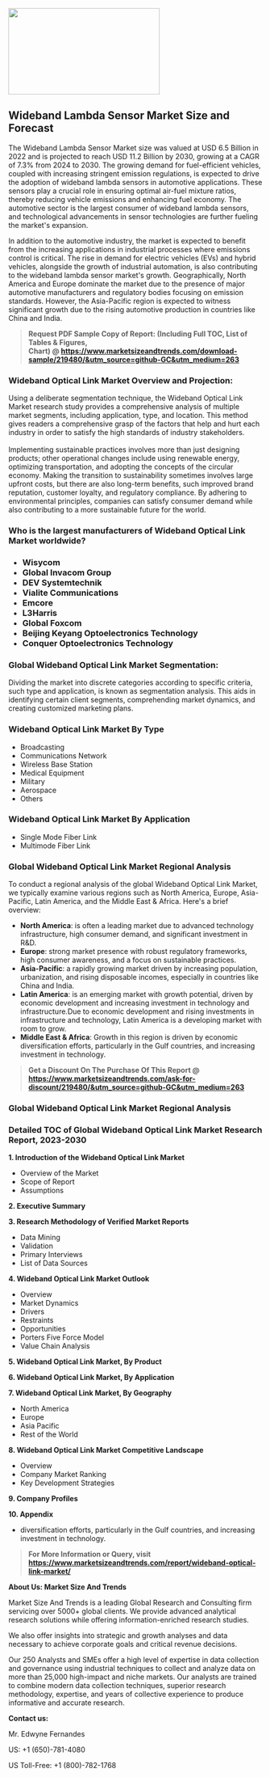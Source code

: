 <p><img class="alignnone size-medium wp-image-20088" src="https://ffe5etoiles.com/wp-content/uploads/2024/12/MST1-300x171.png" alt="" width="300" height="171" /></p><h2>Wideband Lambda Sensor Market Size and Forecast</h2><p>The Wideband Lambda Sensor Market size was valued at USD 6.5 Billion in 2022 and is projected to reach USD 11.2 Billion by 2030, growing at a CAGR of 7.3% from 2024 to 2030. The growing demand for fuel-efficient vehicles, coupled with increasing stringent emission regulations, is expected to drive the adoption of wideband lambda sensors in automotive applications. These sensors play a crucial role in ensuring optimal air-fuel mixture ratios, thereby reducing vehicle emissions and enhancing fuel economy. The automotive sector is the largest consumer of wideband lambda sensors, and technological advancements in sensor technologies are further fueling the market's expansion.</p><p>In addition to the automotive industry, the market is expected to benefit from the increasing applications in industrial processes where emissions control is critical. The rise in demand for electric vehicles (EVs) and hybrid vehicles, alongside the growth of industrial automation, is also contributing to the wideband lambda sensor market's growth. Geographically, North America and Europe dominate the market due to the presence of major automotive manufacturers and regulatory bodies focusing on emission standards. However, the Asia-Pacific region is expected to witness significant growth due to the rising automotive production in countries like China and India.</p></p><blockquote id="" class=""><strong>Request PDF Sample Copy of Report: (Including Full TOC, List of Tables &amp; Figures, Chart)&nbsp;@&nbsp;<strong><a href="https://www.marketsizeandtrends.com/download-sample/219480/&utm_source=github-GC&utm_medium=263" target="_blank">https://www.marketsizeandtrends.com/download-sample/219480/&utm_source=github-GC&utm_medium=263</a></strong></strong></blockquote><h3 id="" class="">Wideband Optical Link Market&nbsp;Overview and Projection:</h3><p id="" class="">Using a deliberate segmentation technique, the Wideband Optical Link Market research study provides a comprehensive analysis of multiple market segments, including application, type, and location. This method gives readers a comprehensive grasp of the factors that help and hurt each industry in order to satisfy the high standards of industry stakeholders. <br /> <br />Implementing sustainable practices involves more than just designing products; other operational changes include using renewable energy, optimizing transportation, and adopting the concepts of the circular economy. Making the transition to sustainability sometimes involves large upfront costs, but there are also long-term benefits, such improved brand reputation, customer loyalty, and regulatory compliance. By adhering to environmental principles, companies can satisfy consumer demand while also contributing to a more sustainable future for the world.</p><h3 id="" class="">Who is the largest manufacturers of&nbsp;Wideband Optical Link Market worldwide?</h3><h3 class=""><p><ul><li>Wisycom </li><li> Global Invacom Group </li><li> DEV Systemtechnik </li><li> Vialite Communications </li><li> Emcore </li><li> L3Harris </li><li> Global Foxcom </li><li> Beijing Keyang Optoelectronics Technology </li><li> Conquer Optoelectronics Technology</li></ul></p></h3><h3 id="" class="">Global&nbsp;Wideband Optical Link Market Segmentation:</h3><p id="" class="">Dividing the market into discrete categories according to specific criteria, such type and application, is known as segmentation analysis. This aids in identifying certain client segments, comprehending market dynamics, and creating customized marketing plans.</p><h3 id="" class="">Wideband Optical Link Market&nbsp;By Type</h3><p><p><ul><li>Broadcasting</li><li> Communications Network</li><li> Wireless Base Station</li><li> Medical Equipment</li><li> Military</li><li> Aerospace</li><li> Others</p></li></ul></p></p><h3 id="" class="">Wideband Optical Link Market&nbsp;By Application</h3><p class=""><p><ul><li>Single Mode Fiber Link</li><li> Multimode Fiber Link</li></ul></p></p><h3 id="" class="">Global Wideband Optical Link Market Regional Analysis</h3><p id="" class="">To conduct a regional analysis of the global Wideband Optical Link Market, we typically examine various regions such as North America, Europe, Asia-Pacific, Latin America, and the Middle East &amp; Africa. Here's a brief overview:</p><ul><li><strong>North America</strong>: is often a leading market due to advanced technology infrastructure, high consumer demand, and significant investment in R&amp;D.</li><li><strong>Europe</strong>: strong market presence with robust regulatory frameworks, high consumer awareness, and a focus on sustainable practices.</li><li><strong>Asia-Pacific</strong>: a rapidly growing market driven by increasing population, urbanization, and rising disposable incomes, especially in countries like China and India.</li><li><strong>Latin America</strong>: is an emerging market with growth potential, driven by economic development and increasing investment in technology and infrastructure.Due to economic development and rising investments in infrastructure and technology, Latin America is a developing market with room to grow.</li><li><strong>Middle East &amp; Africa</strong>: Growth in this region is driven by economic diversification efforts, particularly in the Gulf countries, and increasing investment in technology.</li></ul><blockquote id="" class=""><strong>Get a Discount On The Purchase Of This Report @ <strong><a href="https://www.marketsizeandtrends.com/ask-for-discount/219480/&utm_source=github-GC&utm_medium=263" target="_blank">https://www.marketsizeandtrends.com/ask-for-discount/219480/&utm_source=github-GC&utm_medium=263</a></strong></strong></blockquote><h3 id="" class="">Global Wideband Optical Link Market Regional Analysis</h3><h3 id="" class="">Detailed TOC of Global Wideband Optical Link Market Research Report, 2023-2030</h3><p id="" class=""><strong>1. Introduction of the Wideband Optical Link Market</strong></p><ul><li>Overview of the Market</li><li>Scope of Report</li><li>Assumptions</li></ul><p id="" class=""><strong>2. Executive Summary</strong></p><p id="" class=""><strong>3. Research Methodology of Verified Market Reports</strong></p><ul><li>Data Mining</li><li>Validation</li><li>Primary Interviews</li><li>List of Data Sources</li></ul><p id="" class=""><strong>4. Wideband Optical Link Market Outlook</strong></p><ul><li>Overview</li><li>Market Dynamics</li><li>Drivers</li><li>Restraints</li><li>Opportunities</li><li>Porters Five Force Model</li><li>Value Chain Analysis</li></ul><p id="" class=""><strong>5. Wideband Optical Link Market, By Product</strong></p><p id="" class=""><strong>6. Wideband Optical Link Market, By Application</strong></p><p id="" class=""><strong>7. Wideband Optical Link Market, By Geography</strong></p><ul><li>North America</li><li>Europe</li><li>Asia Pacific</li><li>Rest of the World</li></ul><p id="" class=""><strong>8. Wideband Optical Link Market Competitive Landscape</strong></p><ul><li>Overview</li><li>Company Market Ranking</li><li>Key Development Strategies</li></ul><p id="" class=""><strong>9. Company Profiles</strong></p><p id="" class=""><strong>10. Appendix</strong></p><ul><li>diversification efforts, particularly in the Gulf countries, and increasing investment in technology.</li></ul><blockquote id="" class=""><strong>For More Information or Query, visit <strong><strong><a href="https://www.marketsizeandtrends.com/report/wideband-optical-link-market/" target="_blank">https://www.marketsizeandtrends.com/report/wideband-optical-link-market/</a></strong></strong></strong></blockquote><p id="" class=""><strong>About Us: Market Size And Trends</strong></p><p id="" class="">Market Size And Trends is a leading Global Research and Consulting firm servicing over 5000+ global clients. We provide advanced analytical research solutions while offering information-enriched research studies.</p><p id="" class="">We also offer insights into strategic and growth analyses and data necessary to achieve corporate goals and critical revenue decisions.</p><p id="" class="">Our 250 Analysts and SMEs offer a high level of expertise in data collection and governance using industrial techniques to collect and analyze data on more than 25,000 high-impact and niche markets. Our analysts are trained to combine modern data collection techniques, superior research methodology, expertise, and years of collective experience to produce informative and accurate research.</p><p id="" class=""><strong>Contact us:</strong></p><p id="" class="">Mr. Edwyne Fernandes</p><p id="" class="">US: +1 (650)-781-4080</p><p id="" class="">US Toll-Free: +1 (800)-782-1768</p>
